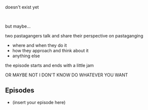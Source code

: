 doesn't exist yet

<br>

but maybe...

two pastagangers talk and share their perspective on pastaganging
- where and when they do it
- how they approach and think about it
- anything else

the episode starts and ends with a little jam

OR MAYBE NOT I DON'T KNOW DO WHATEVER YOU WANT

## Episodes

- (insert your episode here)
